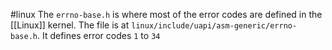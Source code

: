 #linux 
The `errno-base.h` is where most of the error codes are defined in the [[Linux]] kernel. The file is at `linux/include/uapi/asm-generic/errno-base.h`. It defines error codes `1` to `34`